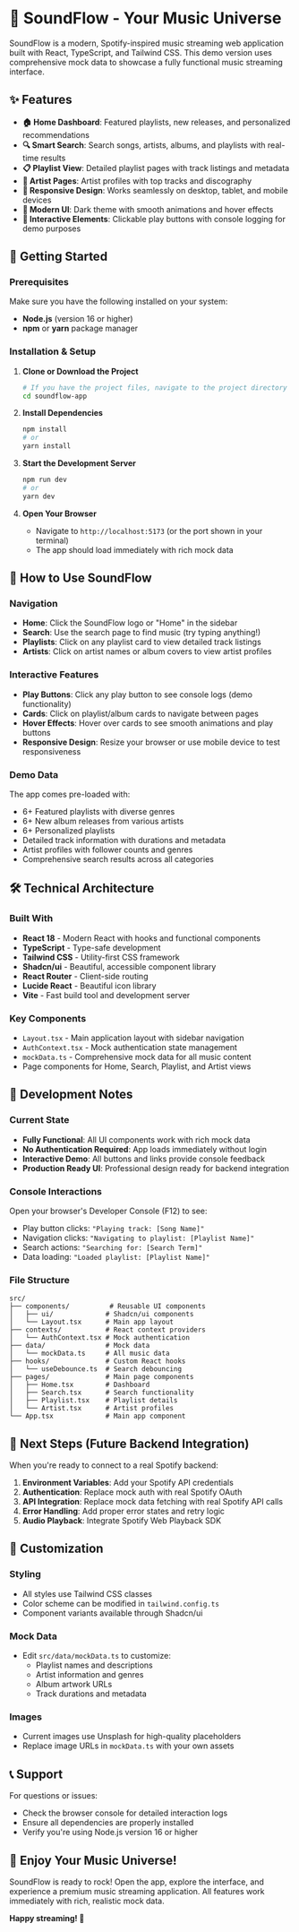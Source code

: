 
# 🎵 SoundFlow - Your Music Universe

SoundFlow is a modern, Spotify-inspired music streaming web application built with React, TypeScript, and Tailwind CSS. This demo version uses comprehensive mock data to showcase a fully functional music streaming interface.

## ✨ Features

- **🏠 Home Dashboard**: Featured playlists, new releases, and personalized recommendations
- **🔍 Smart Search**: Search songs, artists, albums, and playlists with real-time results
- **📋 Playlist View**: Detailed playlist pages with track listings and metadata
- **🎤 Artist Pages**: Artist profiles with top tracks and discography
- **📱 Responsive Design**: Works seamlessly on desktop, tablet, and mobile devices
- **🎨 Modern UI**: Dark theme with smooth animations and hover effects
- **🎵 Interactive Elements**: Clickable play buttons with console logging for demo purposes

## 🚀 Getting Started

### Prerequisites

Make sure you have the following installed on your system:
- **Node.js** (version 16 or higher)
- **npm** or **yarn** package manager

### Installation & Setup

1. **Clone or Download the Project**
   ```bash
   # If you have the project files, navigate to the project directory
   cd soundflow-app
   ```

2. **Install Dependencies**
   ```bash
   npm install
   # or
   yarn install
   ```

3. **Start the Development Server**
   ```bash
   npm run dev
   # or
   yarn dev
   ```

4. **Open Your Browser**
   - Navigate to `http://localhost:5173` (or the port shown in your terminal)
   - The app should load immediately with rich mock data

## 🎯 How to Use SoundFlow

### Navigation
- **Home**: Click the SoundFlow logo or "Home" in the sidebar
- **Search**: Use the search page to find music (try typing anything!)
- **Playlists**: Click on any playlist card to view detailed track listings
- **Artists**: Click on artist names or album covers to view artist profiles

### Interactive Features
- **Play Buttons**: Click any play button to see console logs (demo functionality)
- **Cards**: Click on playlist/album cards to navigate between pages
- **Hover Effects**: Hover over cards to see smooth animations and play buttons
- **Responsive Design**: Resize your browser or use mobile device to test responsiveness

### Demo Data
The app comes pre-loaded with:
- 6+ Featured playlists with diverse genres
- 6+ New album releases from various artists
- 6+ Personalized playlists
- Detailed track information with durations and metadata
- Artist profiles with follower counts and genres
- Comprehensive search results across all categories

## 🛠️ Technical Architecture

### Built With
- **React 18** - Modern React with hooks and functional components
- **TypeScript** - Type-safe development
- **Tailwind CSS** - Utility-first CSS framework
- **Shadcn/ui** - Beautiful, accessible component library
- **React Router** - Client-side routing
- **Lucide React** - Beautiful icon library
- **Vite** - Fast build tool and development server

### Key Components
- `Layout.tsx` - Main application layout with sidebar navigation
- `AuthContext.tsx` - Mock authentication state management
- `mockData.ts` - Comprehensive mock data for all music content
- Page components for Home, Search, Playlist, and Artist views

## 🔧 Development Notes

### Current State
- **Fully Functional**: All UI components work with rich mock data
- **No Authentication Required**: App loads immediately without login
- **Interactive Demo**: All buttons and links provide console feedback
- **Production Ready UI**: Professional design ready for backend integration

### Console Interactions
Open your browser's Developer Console (F12) to see:
- Play button clicks: `"Playing track: [Song Name]"`
- Navigation clicks: `"Navigating to playlist: [Playlist Name]"`
- Search actions: `"Searching for: [Search Term]"`
- Data loading: `"Loaded playlist: [Playlist Name]"`

### File Structure
```
src/
├── components/          # Reusable UI components
│   ├── ui/             # Shadcn/ui components
│   └── Layout.tsx      # Main app layout
├── contexts/           # React context providers
│   └── AuthContext.tsx # Mock authentication
├── data/               # Mock data
│   └── mockData.ts     # All music data
├── hooks/              # Custom React hooks
│   └── useDebounce.ts  # Search debouncing
├── pages/              # Main page components
│   ├── Home.tsx        # Dashboard
│   ├── Search.tsx      # Search functionality
│   ├── Playlist.tsx    # Playlist details
│   └── Artist.tsx      # Artist profiles
└── App.tsx             # Main app component
```

## 🚀 Next Steps (Future Backend Integration)

When you're ready to connect to a real Spotify backend:

1. **Environment Variables**: Add your Spotify API credentials
2. **Authentication**: Replace mock auth with real Spotify OAuth
3. **API Integration**: Replace mock data fetching with real Spotify API calls
4. **Error Handling**: Add proper error states and retry logic
5. **Audio Playback**: Integrate Spotify Web Playback SDK

## 🎨 Customization

### Styling
- All styles use Tailwind CSS classes
- Color scheme can be modified in `tailwind.config.ts`
- Component variants available through Shadcn/ui

### Mock Data
- Edit `src/data/mockData.ts` to customize:
  - Playlist names and descriptions
  - Artist information and genres
  - Album artwork URLs
  - Track durations and metadata

### Images
- Current images use Unsplash for high-quality placeholders
- Replace image URLs in `mockData.ts` with your own assets

## 📞 Support

For questions or issues:
- Check the browser console for detailed interaction logs
- Ensure all dependencies are properly installed
- Verify you're using Node.js version 16 or higher

## 🎉 Enjoy Your Music Universe!

SoundFlow is ready to rock! Open the app, explore the interface, and experience a premium music streaming application. All features work immediately with rich, realistic mock data.

**Happy streaming! 🎵**
